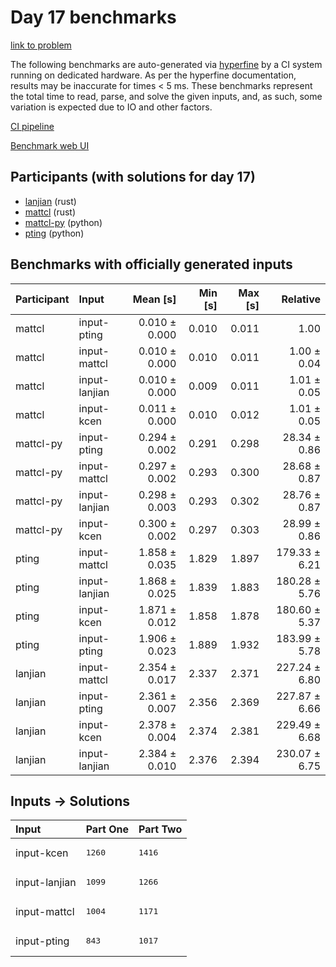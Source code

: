 # Day 17 benchmarks

[link to problem](https://adventofcode.com/2023/day/17)

The following benchmarks are auto-generated via
[hyperfine](https://github.com/sharkdp/hyperfine) by a CI system running on
dedicated hardware. As per the hyperfine documentation, results may be
inaccurate for times < 5 ms. These benchmarks represent the total time to read,
parse, and solve the given inputs, and, as such, some variation is expected due
to IO and other factors.

[CI pipeline](http://ci.papercode.net:8080/teams/main/pipelines/aoc2023)

[Benchmark web UI](https://aoc.ancalagon.black)


## Participants (with solutions for day 17)

- [lanjian](https://github.com/lanjian/aoc-2023) (rust)
- [mattcl](https://github.com/mattcl/aoc2023) (rust)
- [mattcl-py](https://github.com/mattcl/aoc2023-py) (python)
- [pting](https://github.com/pting/aoc2023) (python)


## Benchmarks with officially generated inputs

| Participant | Input | Mean [s] | Min [s] | Max [s] | Relative |
|:---|:---|---:|---:|---:|---:|
| mattcl | input-pting | 0.010 ± 0.000 | 0.010 | 0.011 | 1.00 |
| mattcl | input-mattcl | 0.010 ± 0.000 | 0.010 | 0.011 | 1.00 ± 0.04 |
| mattcl | input-lanjian | 0.010 ± 0.000 | 0.009 | 0.011 | 1.01 ± 0.05 |
| mattcl | input-kcen | 0.011 ± 0.000 | 0.010 | 0.012 | 1.01 ± 0.05 |
| mattcl-py | input-pting | 0.294 ± 0.002 | 0.291 | 0.298 | 28.34 ± 0.86 |
| mattcl-py | input-mattcl | 0.297 ± 0.002 | 0.293 | 0.300 | 28.68 ± 0.87 |
| mattcl-py | input-lanjian | 0.298 ± 0.003 | 0.293 | 0.302 | 28.76 ± 0.87 |
| mattcl-py | input-kcen | 0.300 ± 0.002 | 0.297 | 0.303 | 28.99 ± 0.86 |
| pting | input-mattcl | 1.858 ± 0.035 | 1.829 | 1.897 | 179.33 ± 6.21 |
| pting | input-lanjian | 1.868 ± 0.025 | 1.839 | 1.883 | 180.28 ± 5.76 |
| pting | input-kcen | 1.871 ± 0.012 | 1.858 | 1.878 | 180.60 ± 5.37 |
| pting | input-pting | 1.906 ± 0.023 | 1.889 | 1.932 | 183.99 ± 5.78 |
| lanjian | input-mattcl | 2.354 ± 0.017 | 2.337 | 2.371 | 227.24 ± 6.80 |
| lanjian | input-pting | 2.361 ± 0.007 | 2.356 | 2.369 | 227.87 ± 6.66 |
| lanjian | input-kcen | 2.378 ± 0.004 | 2.374 | 2.381 | 229.49 ± 6.68 |
| lanjian | input-lanjian | 2.384 ± 0.010 | 2.376 | 2.394 | 230.07 ± 6.75 |


## Inputs -> Solutions

| Input | Part One | Part Two |
|:---|:---|:---|
|input-kcen|<pre>1260</pre>|<pre>1416</pre>|
|input-lanjian|<pre>1099</pre>|<pre>1266</pre>|
|input-mattcl|<pre>1004</pre>|<pre>1171</pre>|
|input-pting|<pre>843</pre>|<pre>1017</pre>|